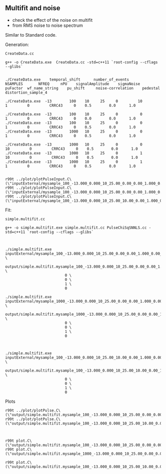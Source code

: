 Multifit and noise
----

- check the effect of the noise on multifit
- from RMS noise to noise spectrum


Similar to Standard code.

Generation:

    
    CreateData.cc
    
    g++ -o CreateData.exe  CreateData.cc -std=c++11 `root-config --cflags --glibs`

    
    ./CreateData.exe    temporal_shift      number_of_events       NSAMPLES       NFREQ     nPU    signalAmplitude    sigmaNoise     puFactor  wf_name_string    pu_shift     noise-correlation    pedestal  distortion_sample_4
    
    ./CreateData.exe  -13        100    10     25     0         10        1         0         CRRC43     0    0.5        0.0      1.0
    
    ./CreateData.exe  -13        100    10     25     0          0        1         0         CRRC43     0    0.0        0.0      1.0
    ./CreateData.exe  -13        100    10     25     0          0        1         0         CRRC43     0    0.5        0.0      1.0
    ./CreateData.exe  -13        1000   10     25     0          0        1         0         CRRC43     0    0.5        0.0      1.0
    
    ./CreateData.exe  -13        1000   10     25     0          0       10         0         CRRC43     0    0.5        0.0      1.0
    ./CreateData.exe  -13        1000   10     25     0          1       10         0         CRRC43     0    0.5        0.0      1.0
    ./CreateData.exe  -13        1000   10     25     0          1        1         0         CRRC43     0    0.5        0.0      1.0

    
    r99t ../plot/plotPulseInput.C\(\"inputExternal/mysample_100_-13.000_0.000_10_25.00_0.00_0.00_1.000_0.00_CRRC43_NoiseUncorrelated.root\",0\)
    r99t ../plot/plotPulseInput.C\(\"inputExternal/mysample_100_-13.000_0.000_10_25.00_0.00_0.00_1.000_0.00_CRRC43_0.00_slew_1.00.root\",0\)
    r99t ../plot/plotPulseInput.C\(\"inputExternal/mysample_100_-13.000_0.000_10_25.00_10.00_0.00_1.000_0.00_CRRC43_0.00_slew_1.00.root\",0\)

    

Fit:

    
    
    simple.multifit.cc
    
    g++ -o simple.multifit.exe simple.multifit.cc PulseChiSqSNNLS.cc -std=c++11 `root-config --cflags --glibs`
    
     
                               
    ./simple.multifit.exe   inputExternal/mysample_100_-13.000_0.000_10_25.00_0.00_0.00_1.000_0.00_CRRC43_0.00_slew_1.00.root  \
                            output/simple.multifit.mysample_100_-13.000_0.000_10_25.00_0.00_0.00_1.000_0.00_CRRC43_0.00_slew_1.00_fix_pedestal.root   \
                               0 \
                               0 \
                               1 \
                               0 

    ./simple.multifit.exe   inputExternal/mysample_1000_-13.000_0.000_10_25.00_0.00_0.00_1.000_0.00_CRRC43_0.00_slew_1.00.root  \
                            output/simple.multifit.mysample_1000_-13.000_0.000_10_25.00_0.00_0.00_1.000_0.00_CRRC43_0.00_slew_1.00_fix_pedestal.root   \
                               0 \
                               0 \
                               1 \
                               0 

                               
                               
    ./simple.multifit.exe   inputExternal/mysample_100_-13.000_0.000_10_25.00_10.00_0.00_1.000_0.00_CRRC43_0.00_slew_1.00.root  \
                            output/simple.multifit.mysample_100_-13.000_0.000_10_25.00_10.00_0.00_1.000_0.00_CRRC43_0.00_slew_1.00_fix_pedestal.root   \
                               0 \
                               0 \
                               1 \
                               0 


                               
    
Plots
        
    r99t ../plot/plotPulse.C\(\"output/simple.multifit.mysample_100_-13.000_0.000_10_25.00_0.00_0.00_1.000_0.00_CRRC43_0.00_slew_1.00_fix_pedestal.root\",0\)
    r99t ../plot/plotPulse.C\(\"output/simple.multifit.mysample_100_-13.000_0.000_10_25.00_10.00_0.00_1.000_0.00_CRRC43_0.00_slew_1.00_fix_pedestal.root\",0\)

    

    r99t plot.C\(\"output/simple.multifit.mysample_100_-13.000_0.000_10_25.00_0.00_0.00_1.000_0.00_CRRC43_0.00_slew_1.00_fix_pedestal.root\"\)
    r99t plot.C\(\"output/simple.multifit.mysample_1000_-13.000_0.000_10_25.00_0.00_0.00_1.000_0.00_CRRC43_0.00_slew_1.00_fix_pedestal.root\"\)
    
    r99t plot.C\(\"output/simple.multifit.mysample_100_-13.000_0.000_10_25.00_10.00_0.00_1.000_0.00_CRRC43_0.00_slew_1.00_fix_pedestal.root\"\)
    
    
    
    
    
    
    
    
    
    
    
                                   
